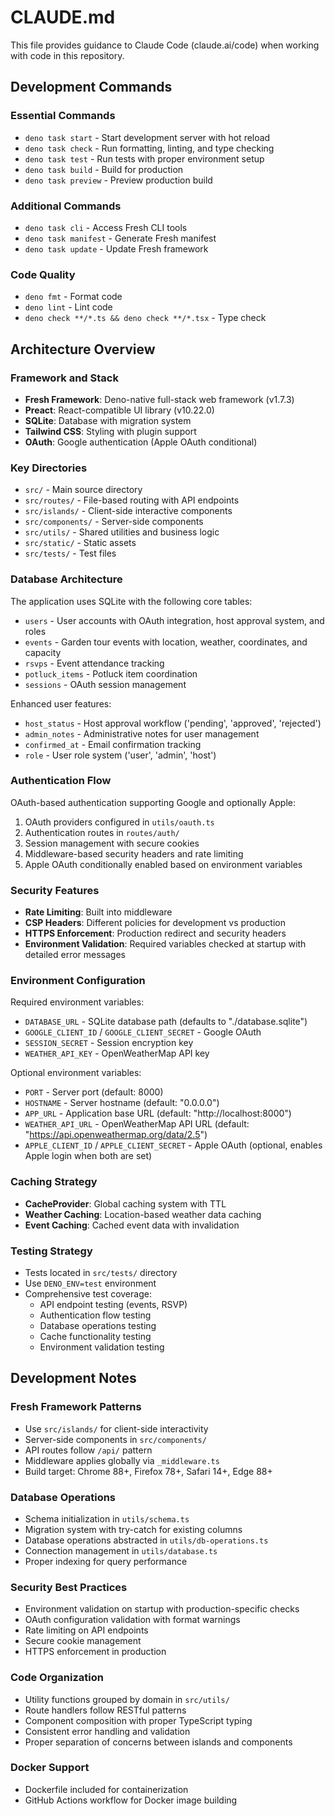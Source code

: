 # CLAUDE.md

This file provides guidance to Claude Code (claude.ai/code) when working with code in this repository.

## Development Commands

### Essential Commands
- `deno task start` - Start development server with hot reload
- `deno task check` - Run formatting, linting, and type checking
- `deno task test` - Run tests with proper environment setup
- `deno task build` - Build for production
- `deno task preview` - Preview production build

### Additional Commands
- `deno task cli` - Access Fresh CLI tools
- `deno task manifest` - Generate Fresh manifest
- `deno task update` - Update Fresh framework

### Code Quality
- `deno fmt` - Format code
- `deno lint` - Lint code
- `deno check **/*.ts && deno check **/*.tsx` - Type check

## Architecture Overview

### Framework and Stack
- **Fresh Framework**: Deno-native full-stack web framework (v1.7.3)
- **Preact**: React-compatible UI library (v10.22.0)
- **SQLite**: Database with migration system
- **Tailwind CSS**: Styling with plugin support
- **OAuth**: Google authentication (Apple OAuth conditional)

### Key Directories
- `src/` - Main source directory
- `src/routes/` - File-based routing with API endpoints
- `src/islands/` - Client-side interactive components
- `src/components/` - Server-side components
- `src/utils/` - Shared utilities and business logic
- `src/static/` - Static assets
- `src/tests/` - Test files

### Database Architecture
The application uses SQLite with the following core tables:
- `users` - User accounts with OAuth integration, host approval system, and roles
- `events` - Garden tour events with location, weather, coordinates, and capacity
- `rsvps` - Event attendance tracking
- `potluck_items` - Potluck item coordination
- `sessions` - OAuth session management

Enhanced user features:
- `host_status` - Host approval workflow ('pending', 'approved', 'rejected')
- `admin_notes` - Administrative notes for user management
- `confirmed_at` - Email confirmation tracking
- `role` - User role system ('user', 'admin', 'host')

### Authentication Flow
OAuth-based authentication supporting Google and optionally Apple:
1. OAuth providers configured in `utils/oauth.ts`
2. Authentication routes in `routes/auth/`
3. Session management with secure cookies
4. Middleware-based security headers and rate limiting
5. Apple OAuth conditionally enabled based on environment variables

### Security Features
- **Rate Limiting**: Built into middleware
- **CSP Headers**: Different policies for development vs production
- **HTTPS Enforcement**: Production redirect and security headers
- **Environment Validation**: Required variables checked at startup with detailed error messages

### Environment Configuration
Required environment variables:
- `DATABASE_URL` - SQLite database path (defaults to "./database.sqlite")
- `GOOGLE_CLIENT_ID` / `GOOGLE_CLIENT_SECRET` - Google OAuth
- `SESSION_SECRET` - Session encryption key
- `WEATHER_API_KEY` - OpenWeatherMap API key

Optional environment variables:
- `PORT` - Server port (default: 8000)
- `HOSTNAME` - Server hostname (default: "0.0.0.0")
- `APP_URL` - Application base URL (default: "http://localhost:8000")
- `WEATHER_API_URL` - OpenWeatherMap API URL (default: "https://api.openweathermap.org/data/2.5")
- `APPLE_CLIENT_ID` / `APPLE_CLIENT_SECRET` - Apple OAuth (optional, enables Apple login when both are set)

### Caching Strategy
- **CacheProvider**: Global caching system with TTL
- **Weather Caching**: Location-based weather data caching
- **Event Caching**: Cached event data with invalidation

### Testing Strategy
- Tests located in `src/tests/` directory
- Use `DENO_ENV=test` environment
- Comprehensive test coverage:
  - API endpoint testing (events, RSVP)
  - Authentication flow testing
  - Database operations testing
  - Cache functionality testing
  - Environment validation testing

## Development Notes

### Fresh Framework Patterns
- Use `src/islands/` for client-side interactivity
- Server-side components in `src/components/`
- API routes follow `/api/` pattern
- Middleware applies globally via `_middleware.ts`
- Build target: Chrome 88+, Firefox 78+, Safari 14+, Edge 88+

### Database Operations
- Schema initialization in `utils/schema.ts`
- Migration system with try-catch for existing columns
- Database operations abstracted in `utils/db-operations.ts`
- Connection management in `utils/database.ts`
- Proper indexing for query performance

### Security Best Practices
- Environment validation on startup with production-specific checks
- OAuth configuration validation with format warnings
- Rate limiting on API endpoints
- Secure cookie management
- HTTPS enforcement in production

### Code Organization
- Utility functions grouped by domain in `src/utils/`
- Route handlers follow RESTful patterns
- Component composition with proper TypeScript typing
- Consistent error handling and validation
- Proper separation of concerns between islands and components

### Docker Support
- Dockerfile included for containerization
- GitHub Actions workflow for Docker image building